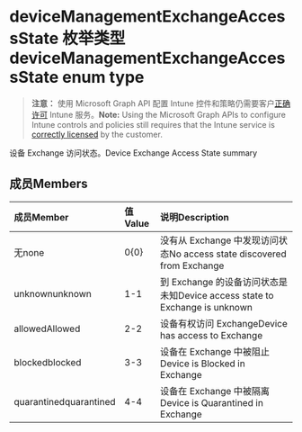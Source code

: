 # <a name="devicemanagementexchangeaccessstate-enum-type"></a><span data-ttu-id="e8abc-101">deviceManagementExchangeAccessState 枚举类型</span><span class="sxs-lookup"><span data-stu-id="e8abc-101">deviceManagementExchangeAccessState enum type</span></span>

> <span data-ttu-id="e8abc-102">**注意：** 使用 Microsoft Graph API 配置 Intune 控件和策略仍需要客户[正确许可](https://go.microsoft.com/fwlink/?linkid=839381) Intune 服务。</span><span class="sxs-lookup"><span data-stu-id="e8abc-102">**Note:** Using the Microsoft Graph APIs to configure Intune controls and policies still requires that the Intune service is [correctly licensed](https://go.microsoft.com/fwlink/?linkid=839381) by the customer.</span></span>

<span data-ttu-id="e8abc-103">设备 Exchange 访问状态。</span><span class="sxs-lookup"><span data-stu-id="e8abc-103">Device Exchange Access State summary</span></span>
## <a name="members"></a><span data-ttu-id="e8abc-104">成员</span><span class="sxs-lookup"><span data-stu-id="e8abc-104">Members</span></span>
|<span data-ttu-id="e8abc-105">成员</span><span class="sxs-lookup"><span data-stu-id="e8abc-105">Member</span></span>|<span data-ttu-id="e8abc-106">值</span><span class="sxs-lookup"><span data-stu-id="e8abc-106">Value</span></span>|<span data-ttu-id="e8abc-107">说明</span><span class="sxs-lookup"><span data-stu-id="e8abc-107">Description</span></span>|
|:---|:---|:---|
|<span data-ttu-id="e8abc-108">无</span><span class="sxs-lookup"><span data-stu-id="e8abc-108">none</span></span>|<span data-ttu-id="e8abc-109">0</span><span class="sxs-lookup"><span data-stu-id="e8abc-109">{0}</span></span>|<span data-ttu-id="e8abc-110">没有从 Exchange 中发现访问状态</span><span class="sxs-lookup"><span data-stu-id="e8abc-110">No access state discovered from Exchange</span></span>|
|<span data-ttu-id="e8abc-111">unknown</span><span class="sxs-lookup"><span data-stu-id="e8abc-111">unknown</span></span>|<span data-ttu-id="e8abc-112">1</span><span class="sxs-lookup"><span data-stu-id="e8abc-112">-1</span></span>|<span data-ttu-id="e8abc-113">到 Exchange 的设备访问状态是未知</span><span class="sxs-lookup"><span data-stu-id="e8abc-113">Device access state to Exchange is unknown</span></span>|
|<span data-ttu-id="e8abc-114">allowed</span><span class="sxs-lookup"><span data-stu-id="e8abc-114">Allowed</span></span>|<span data-ttu-id="e8abc-115">2</span><span class="sxs-lookup"><span data-stu-id="e8abc-115">-2</span></span>|<span data-ttu-id="e8abc-116">设备有权访问 Exchange</span><span class="sxs-lookup"><span data-stu-id="e8abc-116">Device has access to Exchange</span></span>|
|<span data-ttu-id="e8abc-117">blocked</span><span class="sxs-lookup"><span data-stu-id="e8abc-117">blocked</span></span>|<span data-ttu-id="e8abc-118">3</span><span class="sxs-lookup"><span data-stu-id="e8abc-118">-3</span></span>|<span data-ttu-id="e8abc-119">设备在 Exchange 中被阻止</span><span class="sxs-lookup"><span data-stu-id="e8abc-119">Device is Blocked in Exchange</span></span>|
|<span data-ttu-id="e8abc-120">quarantined</span><span class="sxs-lookup"><span data-stu-id="e8abc-120">quarantined</span></span>|<span data-ttu-id="e8abc-121">4</span><span class="sxs-lookup"><span data-stu-id="e8abc-121">-4</span></span>|<span data-ttu-id="e8abc-122">设备在 Exchange 中被隔离</span><span class="sxs-lookup"><span data-stu-id="e8abc-122">Device is Quarantined in Exchange</span></span>|








